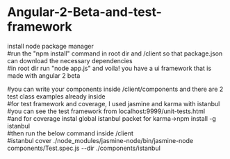 # Angular-2-Beta-and-test-framework

install node package manager   
#run the "npm install" command in root dir and /client so that package.json can download the necessary dependencies   
#in root dir run "node app.js" and voila! you have a ui framework that is made with angular 2 beta    

#you can write your components inside /client/components and there are 2 test class examples already inside    
#for test framework and coverage, I used jasmine and karma with istanbul      
#you can see the test framework from localhost:9999/unit-tests.html     
#and for coverage instal global istanbul packet for karma->npm install -g istanbul     
#then run the below command inside /client    
#istanbul cover ./node_modules/jasmine-node/bin/jasmine-node components/Test.spec.js --dir ./components/istanbul    
